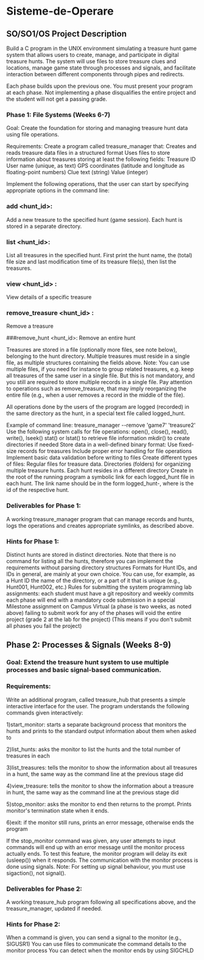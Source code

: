 # Sisteme-de-Operare
## SO/SO1/OS Project Description
Build a C program in the UNIX environment simulating a treasure hunt game system that allows users to create, manage, and participate in digital treasure hunts. The system will use files to store treasure clues and locations, manage game state through processes and signals, and facilitate interaction between different components through pipes and redirects.

Each phase builds upon the previous one. You must present your program at each phase. Not implementing a phase disqualifies the entire project and the student will not get a passing grade.

### Phase 1: File Systems (Weeks 6-7)
Goal: Create the foundation for storing and managing treasure hunt data using file operations.

Requirements:
Create a program called treasure_manager that:
Creates and reads treasure data files in a structured format
Uses files to store information about treasures storing at least the following fields:
Treasure ID
User name (unique, as text)
GPS coordinates (latitude and longitude as floating-point numbers)
Clue text (string)
Value (integer)

Implement the following operations, that the user can start by specifying appropriate options in the command line:

### add <hunt_id>:
Add a new treasure to the specified hunt (game session). Each hunt is stored in a separate directory.

### list <hunt_id>:
List all treasures in the specified hunt. First print the hunt name, the (total) file size and last modification time of its treasure file(s), then list the treasures.

### view <hunt_id> <id>:
View details of a specific treasure

### remove_treasure <hunt_id> <id>:
Remove a treasure 

###remove_hunt <hunt_id>:
Remove an entire hunt

Treasures are stored in a file (optionally more files, see note below), belonging to the hunt directory. Multiple treasures must reside in a single file, as multiple structures containing the fields above. Note: You can use multiple files, if you need for instance to group related treasures, e.g. keep all treasures of the same user in a single file. But this is not mandatory, and you still are required to store multiple records in a single file. Pay attention to operations such as remove_treasure, that may imply reorganizing the entire file (e.g., when a user removes a record in the middle of the file).

All operations done by the users of the program are logged (recorded) in the same directory as the hunt, in a special text file called logged_hunt.

Example of command line:
treasure_manager --remove 'game7' 'treasure2'
Use the following system calls for file operations:
open(), close(), read(), write(), lseek()
stat() or lstat() to retrieve file information
mkdir() to create directories if needed
Store data in a well-defined binary format:
Use fixed-size records for treasures
Include proper error handling for file operations
Implement basic data validation before writing to files
Create different types of files:
Regular files for treasure data.
Directories (folders) for organizing multiple treasure hunts. Each hunt resides in a different directory
Create in the root of the running program a symbolic link for each logged_hunt file in each hunt. The link name should be in the form logged_hunt-<ID>, where <ID> is the id of the respective hunt.

### Deliverables for Phase 1:
A working treasure_manager program that can manage records and hunts, logs the operations and creates appropriate symlinks, as described above.

### Hints for Phase 1:
Distinct hunts are stored in distinct directories. Note that there is no command for listing all the hunts, therefore you can implement the requirements without parsing directory structures
Formats for Hunt IDs, and IDs in general, are mainly at your own choice. You can use, for example, as a Hunt ID the name of the directory, or a part of it that is unique (e.g., Hunt001, Hunt002, etc.)
Rules for submitting the system programming lab assignments:
each student must have a git repository and weekly commits
each phase will end with a mandatory code submission in a special Milestone assignment on Campus Virtual (a phase is two weeks, as noted above)
failing to submit work for any of the phases will void the entire project (grade 2 at the lab for the project) (This means if you don't submit all phases you fail the project)


## Phase 2: Processes & Signals (Weeks 8-9)

###  Goal: Extend the treasure hunt system to use multiple processes and basic signal-based communication.


### Requirements:
Write an additional program, called treasure_hub that presents a simple interactive interface for the user. The program understands the following commands given interactively:

1)start_monitor: starts a separate background process that monitors the hunts and prints to the standard output information about them when asked to

2)list_hunts: asks the monitor to list the hunts and the total number of treasures in each

3)list_treasures: tells the monitor to show the information about all treasures in a hunt, the same way as the command line at the previous stage did

4)view_treasure: tells the monitor to show the information about a treasure in hunt, the same way as the command line at the previous stage did

5)stop_monitor: asks the monitor to end then returns to the prompt. Prints monitor's  termination state when it ends.

6)exit: if the monitor still runs, prints an error message, otherwise ends the program


If the stop_monitor command was given, any user attempts to input commands will end up with an error message until the monitor process actually ends. To test this feature, the monitor program will delay its exit (usleep()) when it responds. The communication with the monitor process is done using signals.
Note: For setting up signal behaviour, you must use sigaction(), not signal().

### Deliverables for Phase 2:
A working treasure_hub program following all specifications above, and the treasure_manager, updated if needed.

### Hints for Phase 2:
When a command is given, you can send a signal to the monitor (e.g., SIGUSR1)
You can use files to communicate the command details to the monitor process
You can detect when the monitor ends by using SIGCHLD

